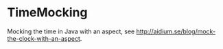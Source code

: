 TimeMocking
===========

Mocking the time in Java with an aspect, see http://aidium.se/blog/mock-the-clock-with-an-aspect.
